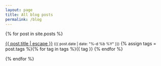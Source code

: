 ```yaml
---
layout: page
title: All blog posts
permalink: /blog
---
```


{% for post in site.posts %}
<p><a href="{{ post.url | relative_url }}">{{ post.title | escape }}</a> <small>({{ post.date | date: "%-d %b %Y" }})</small> {% assign tags = post.tags %}{% for tag in tags %}<span class="tag">{{ tag }}</span> {% endfor %}</p>
{% endfor %}